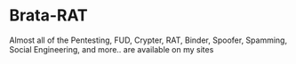 # Brata-RAT
Almost all of the Pentesting, FUD, Crypter, RAT, Binder, Spoofer, Spamming, Social Engineering, and more.. are available on my sites 
